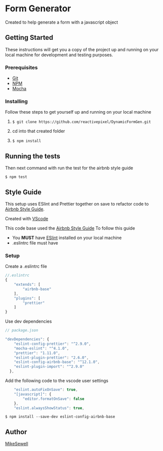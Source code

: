 # Form Generator 

Created to help generate a form with a javascript object

## Getting Started

These instructions will get you a copy of the project up and running on your local machine for development and testing purposes.

### Prerequisites

* [Git](https://git-scm.com/downloads)
* [NPM](https://www.npmjs.com/get-npm)
* [Mocha](https://mochajs.org/)


### Installing

Follow these steps to get yourself up and running on your local machine

1. ```$ git clone https://github.com/reactivepixel/DynamicFormGen.git```


2. cd into that created folder 


3. ```$ npm install```


## Running the tests
Then next command with run the test for the airbnb style guide

```$ npm test```
## Style Guide
This setup uses ESlint and Prettier together on save to refactor code to [Airbnb Style Guide](https://github.com/airbnb/javascript).

Created with [VScode](https://code.visualstudio.com/)

This code base used the [Airbnb Style Guide](https://github.com/airbnb/javascript)
To follow this guide

* You **MUST** have [ESlint](https://eslint.org/) installed on your local machine
* .eslintrc file must have 

### Setup
Create a .eslintrc file

```javascript
//.eslintrc
{
    "extends": [
        "airbnb-base"
    ],
    "plugins": [
        "prettier"
    ]
}
```
Use dev dependencies

```javascript
// package.json

"devDependencies": {
    "eslint-config-prettier": "^2.9.0",
    "mocha-eslint": "^4.1.0",
    "prettier": "1.11.0",
    "eslint-plugin-prettier": "2.6.0",
    "eslint-config-airbnb-base": "^12.1.0",
    "eslint-plugin-import": "^2.9.0"
  },
```
Add the following code to the vscode user settings

```javascript
    "eslint.autoFixOnSave": true,
    "[javascript]": {
        "editor.formatOnSave": false
    },
    "eslint.alwaysShowStatus": true,
```


`$ npm install --save-dev eslint-config-airbnb-base`

## Author

[MikeSewell](https://github.com/MikeSewell)